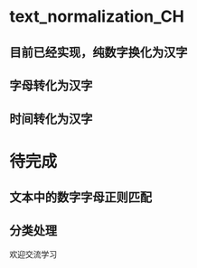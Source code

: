 # text_normalization_CH
## 目前已经实现，纯数字换化为汉字
## 字母转化为汉字
## 时间转化为汉字
# 待完成
## 文本中的数字字母正则匹配
## 分类处理

欢迎交流学习
